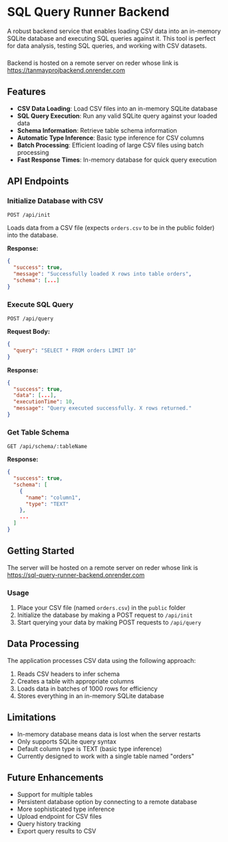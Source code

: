 # SQL Query Runner Backend

A robust backend service that enables loading CSV data into an in-memory SQLite database and executing SQL queries against it. This tool is perfect for data analysis, testing SQL queries, and working with CSV datasets.

### 
Backend is hosted on a remote server on reder whose link is https://tanmayprojbackend.onrender.com

## Features

- **CSV Data Loading**: Load CSV files into an in-memory SQLite database
- **SQL Query Execution**: Run any valid SQLite query against your loaded data
- **Schema Information**: Retrieve table schema information
- **Automatic Type Inference**: Basic type inference for CSV columns
- **Batch Processing**: Efficient loading of large CSV files using batch processing
- **Fast Response Times**: In-memory database for quick query execution


## API Endpoints

### Initialize Database with CSV

```
POST /api/init
```

Loads data from a CSV file (expects `orders.csv` to be in the public folder) into the database.

**Response:**
```json
{
  "success": true,
  "message": "Successfully loaded X rows into table orders",
  "schema": [...]
}
```

### Execute SQL Query

```
POST /api/query
```

**Request Body:**
```json
{
  "query": "SELECT * FROM orders LIMIT 10"
}
```

**Response:**
```json
{
  "success": true,
  "data": [...],
  "executionTime": 10,
  "message": "Query executed successfully. X rows returned."
}
```

### Get Table Schema

```
GET /api/schema/:tableName
```

**Response:**
```json
{
  "success": true,
  "schema": [
    {
      "name": "column1",
      "type": "TEXT"
    },
    ...
  ]
}
```

## Getting Started

The server will be hosted on a remote server on reder whose link is https://sql-query-runner-backend.onrender.com

### Usage

1. Place your CSV file (named `orders.csv`) in the `public` folder
2. Initialize the database by making a POST request to `/api/init`
3. Start querying your data by making POST requests to `/api/query`

## Data Processing

The application processes CSV data using the following approach:

1. Reads CSV headers to infer schema
2. Creates a table with appropriate columns
3. Loads data in batches of 1000 rows for efficiency
4. Stores everything in an in-memory SQLite database

## Limitations

- In-memory database means data is lost when the server restarts
- Only supports SQLite query syntax
- Default column type is TEXT (basic type inference)
- Currently designed to work with a single table named "orders"

## Future Enhancements

- Support for multiple tables
- Persistent database option by connecting to a remote database
- More sophisticated type inference
- Upload endpoint for CSV files
- Query history tracking
- Export query results to CSV

